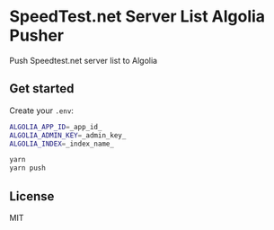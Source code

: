 # SpeedTest.net Server List Algolia Pusher

Push Speedtest.net server list to Algolia

## Get started

Create your `.env`:

```bash
ALGOLIA_APP_ID=_app_id_
ALGOLIA_ADMIN_KEY=_admin_key_
ALGOLIA_INDEX=_index_name_
```

```bash
yarn
yarn push
```

## License

MIT
